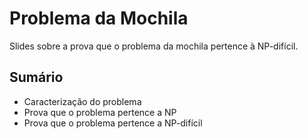 # Problema da Mochila
Slides sobre a prova que o problema da mochila pertence à NP-difícil.

## Sumário
* Caracterização do problema
* Prova que o problema pertence a NP
* Prova que o problema pertence a NP-difícil
